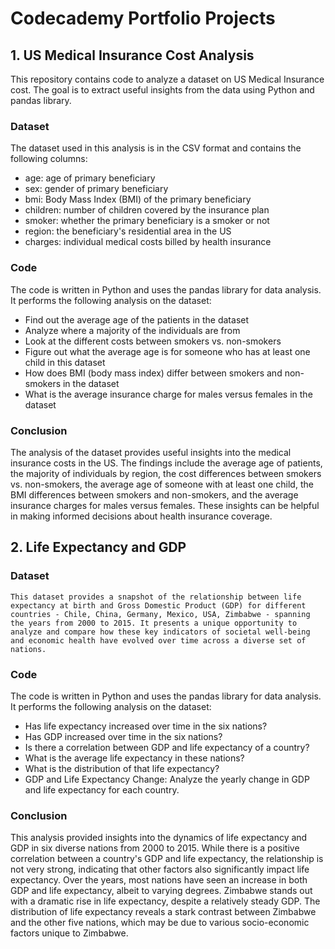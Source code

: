 # Codecademy Portfolio Projects

## 1. US Medical Insurance Cost Analysis 

This repository contains code to analyze a dataset on US Medical Insurance cost. The goal is to extract useful insights from the data using Python and pandas library.

### Dataset
The dataset used in this analysis is in the CSV format and contains the following columns:

 - age: age of primary beneficiary
 - sex: gender of primary beneficiary
 - bmi: Body Mass Index (BMI) of the primary beneficiary
 - children: number of children covered by the insurance plan
 - smoker: whether the primary beneficiary is a smoker or not
 - region: the beneficiary's residential area in the US
 - charges: individual medical costs billed by health insurance

### Code
The code is written in Python and uses the pandas library for data analysis. It performs the following analysis on the dataset:

 - Find out the average age of the patients in the dataset
 - Analyze where a majority of the individuals are from
 - Look at the different costs between smokers vs. non-smokers
 - Figure out what the average age is for someone who has at least one child in this dataset
 - How does BMI (body mass index) differ between smokers and non-smokers in the dataset
 - What is the average insurance charge for males versus females in the dataset

### Conclusion
 The analysis of the dataset provides useful insights into the medical insurance costs in the US. The findings include the average age of patients, the majority of individuals by region, the cost differences between smokers vs. non-smokers, the average age of someone with at least one child, the BMI differences between smokers and non-smokers, and the average insurance charges for males versus females. These insights can be helpful in making informed decisions about health insurance coverage.


 ## 2. Life Expectancy and GDP

### Dataset
    This dataset provides a snapshot of the relationship between life expectancy at birth and Gross Domestic Product (GDP) for different countries - Chile, China, Germany, Mexico, USA, Zimbabwe - spanning the years from 2000 to 2015. It presents a unique opportunity to analyze and compare how these key indicators of societal well-being and economic health have evolved over time across a diverse set of nations.

### Code
The code is written in Python and uses the pandas library for data analysis. It performs the following analysis on the dataset:

- Has life expectancy increased over time in the six nations?
- Has GDP increased over time in the six nations?
- Is there a correlation between GDP and life expectancy of a country?
- What is the average life expectancy in these nations?
- What is the distribution of that life expectancy?
- GDP and Life Expectancy Change: Analyze the yearly change in GDP and life expectancy for each country. 

### Conclusion
This analysis provided insights into the dynamics of life expectancy and GDP in six diverse nations from 2000 to 2015.
While there is a positive correlation between a country's GDP and life expectancy, the relationship is not very strong, indicating that other factors also significantly impact life expectancy.
Over the years, most nations have seen an increase in both GDP and life expectancy, albeit to varying degrees. Zimbabwe stands out with a dramatic rise in life expectancy, despite a relatively steady GDP.
The distribution of life expectancy reveals a stark contrast between Zimbabwe and the other five nations, which may be due to various socio-economic factors unique to Zimbabwe.
